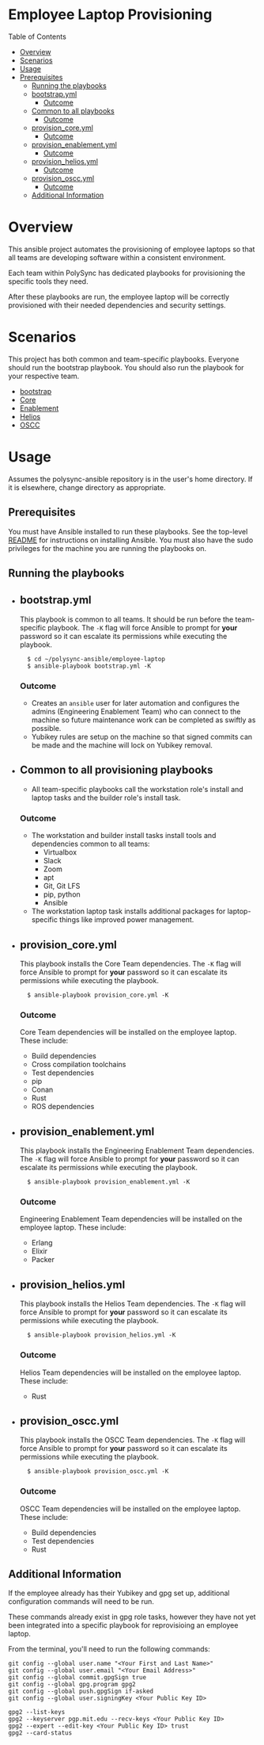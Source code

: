 # Employee Laptop Provisioning

Table of Contents

* [Overview](#overview)
* [Scenarios](#scenarios)
* [Usage](#usage)
* [Prerequisites](#prerequisites)
	* [Running the playbooks](#running-the-playbooks)
	* [bootstrap.yml](#bootstrapyml)
		* [Outcome](#outcome_boostrap)
	* [Common to all playbooks](#common-to-all-provisioning-playbooks)
		* [Outcome](#outcome_common)
	* [provision_core.yml](#provision_coreyml)
		* [Outcome](#outcome_core)
	* [provision_enablement.yml](#provision_enablementyml)
		* [Outcome](#outcome_enablement)
	* [provision_helios.yml](#provision_heliosyml)
		* [Outcome](#outcome_helios)
	* [provision_oscc.yml](#provision_osccyml)
		* [Outcome](#outcome_oscc)
	* [Additional Information](#additional-information)

# Overview

This ansible project automates the provisioning of employee laptops so that all
	teams are developing software within a consistent environment.

Each team within PolySync has dedicated playbooks for provisioning the specific
	tools they need.

After these playbooks are run, the employee laptop will be correctly provisioned
	with their needed dependencies and security settings.

# Scenarios

This project has both common and team-specific playbooks.  Everyone should run
	the bootstrap playbook.  You should also run the playbook for your respective
	team.

* [bootstrap](#bootstrapyml)
* [Core](#provision_coreyml)
* [Enablement](#provision_enablementyml)
* [Helios](#provision_heliosyml)
* [OSCC](#provision_osccyml)

# Usage
Assumes the polysync-ansible repository is in the user's home directory.
If it is elsewhere, change directory as appropriate.

## Prerequisites

You must have Ansible installed to run these playbooks.
See the top-level [README](../README.md) for instructions on installing Ansible.
You must also have the sudo privileges for the machine you are running the playbooks
	on.

## Running the playbooks

* ## bootstrap.yml

	This playbook is common to all teams.  It should be run before the team-specific
		playbook.  The `-K` flag will force Ansible to prompt for **your** password
		so it can escalate its permissions while executing the playbook.

		$ cd ~/polysync-ansible/employee-laptop
		$ ansible-playbook bootstrap.yml -K

	### <a name="outcome_boostrap"></a>Outcome

	* Creates an `ansible` user for later automation and configures the admins
		(Engineering Enablement Team) who can connect to the machine so future
		maintenance work can be completed as swiftly as possible.
	* Yubikey rules are setup on the machine so that signed commits can be made and
		the machine will lock on Yubikey removal.

* ## Common to all provisioning playbooks

	* All team-specific playbooks call the workstation role's install and laptop
		tasks and the builder role's install task.

	### <a name="outcome_common"></a>Outcome

	* The workstation and builder install tasks install tools and dependencies
		common to all teams:
		* Virtualbox
		* Slack
		* Zoom
		* apt
		* Git, Git LFS
		* pip, python
		* Ansible
	* The workstation laptop task installs additional packages for laptop-specific
		things like improved power management.

* ## provision_core.yml

	This playbook installs the Core Team dependencies.  The `-K` flag will force
		Ansible to prompt for **your** password so it can escalate its permissions
		while executing the playbook.

		$ ansible-playbook provision_core.yml -K

	### <a name="outcome_core"></a>Outcome

	Core Team dependencies will be installed on the employee laptop.
	These include:

	* Build dependencies
	* Cross compilation toolchains
	* Test dependencies
	* pip
	* Conan
	* Rust
	* ROS dependencies

* ## provision_enablement.yml

	This playbook installs the Engineering Enablement Team dependencies. The `-K`
		flag will force Ansible to prompt for **your** password so it can escalate
		its permissions while executing the playbook.

		$ ansible-playbook provision_enablement.yml -K

	### <a name="outcome_enablement"></a>Outcome

	Engineering Enablement Team dependencies will be installed on the employee laptop.
	These include:

	* Erlang
	* Elixir
	* Packer

* ## provision_helios.yml

	This playbook installs the Helios Team dependencies.  The `-K` flag will force
		Ansible to prompt for **your** password so it can escalate its permissions
		while executing the playbook.

		$ ansible-playbook provision_helios.yml -K


	### <a name="outcome_helios"></a>Outcome

	Helios Team dependencies will be installed on the employee laptop.
	These include:

	* Rust

* ## provision_oscc.yml

	This playbook installs the OSCC Team dependencies.  The `-K` flag will force
		Ansible to prompt for **your** password so it can escalate its permissions
		while executing the playbook.

		$ ansible-playbook provision_oscc.yml -K

	### <a name="outcome_oscc"></a>Outcome

	OSCC Team dependencies will be installed on the employee laptop.
	These include:

	* Build dependencies
	* Test dependencies
	* Rust

## Additional Information
If the employee already has their Yubikey and gpg set up, additional configuration
	commands will need to be run.

These commands already exist in gpg role tasks, however they have not yet been
	integrated into a specific playbook for reprovisioing an employee laptop.

From the terminal, you'll need to run the following commands:
```
git config --global user.name "<Your First and Last Name>"
git config --global user.email "<Your Email Address>"
git config --global commit.gpgSign true
git config --global gpg.program gpg2
git config --global push.gpgSign if-asked
git config --global user.signingKey <Your Public Key ID>

gpg2 --list-keys
gpg2 --keyserver pgp.mit.edu --recv-keys <Your Public Key ID>
gpg2 --expert --edit-key <Your Public Key ID> trust
gpg2 --card-status
```